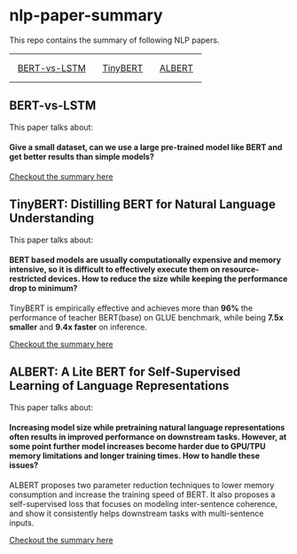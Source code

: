 # nlp-paper-summary

This repo contains the summary of following NLP papers.

<table border="0" align="center">
<tr>
    <td style="padding:15px;"><a href="#bert-vs-lstm">BERT-vs-LSTM</a></td>
    <td style="padding:15px;"><a href="#tinybert-distilling-bert-for-natural-language-understanding">TinyBERT</a></td>
    <td style="padding:15px;"><a href="#albert-a-lite-bert-for-self-supervised-learning-of-language-representations">ALBERT</a></td>
</tr>
</table>

## BERT-vs-LSTM

This paper talks about:

#### Give a small dataset, can we use a large pre-trained model like BERT and get better results than simple models?

<a href="bert-vs-lstm#bert-vs-lstm">Checkout the summary here</a>

## TinyBERT: Distilling BERT for Natural Language Understanding

This paper talks about:

#### BERT based models are usually computationally expensive and memory intensive, so it is difficult to effectively execute them on resource-restricted devices. How to reduce the size while keeping the performance drop to minimum?

TinyBERT is empirically effective and achieves more than **96%** the performance of teacher BERT(base) on GLUE benchmark, while being **7.5x smaller** and **9.4x faster** on inference.

<a href="tiny-bert#tinybert-distilling-bert-for-natural-language-understanding">Checkout the summary here</a>

## ALBERT: A Lite BERT for Self-Supervised Learning of Language Representations

This paper talks about:

#### Increasing model size while pretraining natural language representations often results in improved performance on downstream tasks. However, at some point further model increases become harder due to GPU/TPU memory limitations and longer training times. How to handle these issues?

ALBERT proposes two parameter reduction techniques to lower memory consumption and increase the training speed of BERT. It also proposes a self-supervised loss that focuses on modeling inter-sentence coherence, and show it consistently helps downstream tasks with multi-sentence inputs.

<a href="albert#albert">Checkout the summary here</a>
